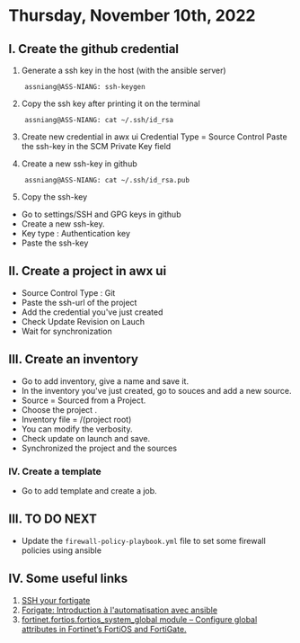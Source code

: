 # Thursday, November 10th, 2022
## I. Create the github credential
1. Generate a ssh key in the host (with the ansible server)
```shell
    assniang@ASS-NIANG: ssh-keygen
```
2. Copy the ssh key after printing it on the terminal
```shell
    assniang@ASS-NIANG: cat ~/.ssh/id_rsa
```
3. Create new credential in awx ui
    Credential Type = Source Control
    Paste the ssh-key in the SCM Private Key field
    
4. Create a new ssh-key in github
```shell
    assniang@ASS-NIANG: cat ~/.ssh/id_rsa.pub
```
5. Copy the ssh-key
- Go to settings/SSH and GPG keys in github
- Create a new ssh-key.
- Key type : Authentication key
- Paste the ssh-key

## II. Create a project in awx ui
- Source Control Type : Git
- Paste the ssh-url of the project
- Add the credential you've just created
- Check Update Revision on Lauch
- Wait for synchronization

## III. Create an inventory
- Go to add inventory, give a name and save it.
- In the inventory you've just created, go to souces and add a new source.
- Source = Sourced from a Project.
- Choose the project .
- Inventory file = /(project root)
- You can modify the verbosity.
- Check update on launch and save.
- Synchronized the project and the sources

### IV. Create a template
- Go to add template and create a job.




## III. TO DO NEXT
- Update the `firewall-policy-playbook.yml` file to set some firewall policies using ansible

## IV. Some useful links
1. [SSH your fortigate](https://www.youtube.com/watch?v=CB2lv4ebBJg)
2. [Forigate: Introduction à l'automatisation avec ansible](https://www.youtube.com/watch?v=U5Y7_VIe6fs&t=151s)
3. [fortinet.fortios.fortios_system_global module – Configure global attributes in Fortinet’s FortiOS and FortiGate.](https://docs.ansible.com/ansible/latest/collections/fortinet/fortios/fortios_system_global_module.html#ansible-collections-fortinet-fortios-fortios-system-global-module)

